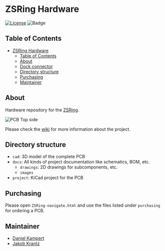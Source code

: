 # ZSRing Hardware

[![License](https://img.shields.io/badge/License-GPL%203.0-blue.svg)](https://opensource.org/license/gpl-3-0/)
![Badge](https://github.com/jakkra/zsring-hw/actions/workflows/build.yml/badge.svg?color=yellow)

## Table of Contents

- [ZSRing Hardware](#zsring-hardware)
  - [Table of Contents](#table-of-contents)
  - [About](#about)
  - [Dock connector](#dock-connector)
  - [Directory structure](#directory-structure)
  - [Purchasing](#purchasing)
  - [Maintainer](#maintainer)

## About

Hardware repository for the [ZSRing]().

![PCB Top side](/docs/images/Image_Complete.png)

Please check the [wiki]() for more information about the project.

## Directory structure

- `cad`: 3D model of the complete PCB
- `docs`: All kinds of project documentation like schematics, BOM, etc.
  - `drawings`: 2D drawings for subcomponents, etc.
  - `images`
- `project`: KiCad project for the PCB

## Purchasing

Please open `ZSRing-navigate.html` and use the files listed under `purchasing` for ordering a PCB.

## Maintainer

- [Daniel Kampert](mailto:daniel.kameprt@kampis-elektroecke.de)
- [Jakob Krantz](mail@jakobkrantz.se)
